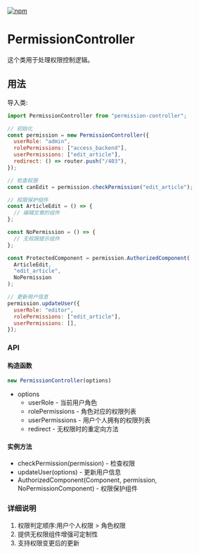 [![npm](https://img.shields.io/npm/v/permission-controller.svg)](https://www.npmjs.com/package/permission-controller)

# PermissionController

这个类用于处理权限控制逻辑。

## 用法

导入类:

```js
import PermissionController from "permission-controller";

// 初始化
const permission = new PermissionController({
  userRole: "admin",
  rolePermissions: ["access_backend"],
  userPermissions: ["edit_article"],
  redirect: () => router.push("/403"),
});

// 检查权限
const canEdit = permission.checkPermission("edit_article");

// 权限保护组件
const ArticleEdit = () => {
  // 编辑文章的组件
};

const NoPermission = () => {
  // 无权限提示组件
};

const ProtectedComponent = permission.AuthorizedComponent(
  ArticleEdit,
  "edit_article",
  NoPermission
);

// 更新用户信息
permission.updateUser({
  userRole: "editor",
  rolePermissions: ["edit_article"],
  userPermissions: [],
});
```

### API

#### 构造函数
```js
new PermissionController(options)
```

- options
  - userRole - 当前用户角色
  - rolePermissions - 角色对应的权限列表
  - userPermissions - 用户个人拥有的权限列表
  - redirect - 无权限时的重定向方法

#### 实例方法
 - checkPermission(permission) - 检查权限
 - updateUser(options) - 更新用户信息
 - AuthorizedComponent(Component, permission, NoPermissionComponent) - 权限保护组件

### 详细说明
 1. 权限判定顺序:用户个人权限 > 角色权限
 2. 提供无权限组件增强可定制性
 3. 支持权限变更后的更新